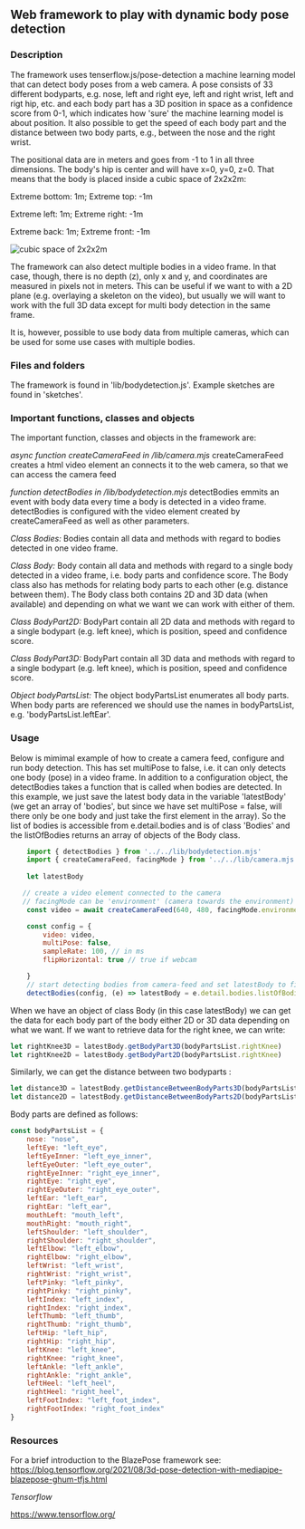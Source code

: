 ## Web framework to play with dynamic body pose detection

### Description

The framework uses tenserflow.js/pose-detection a machine learning model that can detect body poses from a web camera. A pose consists of 33 different bodyparts, e.g. nose, left and right eye, left and right wrist, left and rigt hip, etc. and each body part has a 3D position in space as a confidence score from 0-1, which indicates how 'sure' the machine learning model is about position. It also possible to get the speed of each body part and the distance between two body parts, e.g., between the nose and the right wrist. 

The positional data are in meters and goes from -1 to 1 in all three dimensions. The body's hip is center and will have x=0, y=0, z=0. That means that the body is placed inside a cubic space of 2x2x2m:

Extreme bottom: 1m; Extreme top: -1m

Extreme left: 1m; Extreme right: -1m

Extreme back: 1m; Extreme front: -1m

![cubic space of 2x2x2m](/images/blazepose.gif)

The framework can also detect multiple bodies in a video frame. In that case, though, there is no depth (z), only x and y, and coordinates are measured in pixels not in meters. This can be useful if we want to with a 2D plane (e.g. overlaying a skeleton on the video), but usually we will  want to work with the full 3D data except for multi body detection in the same frame. 

It is, however, possible to use body data from multiple cameras, which can be used for some use cases with multiple bodies.   


### Files and folders
The framework is found in 'lib/bodydetection.js'.
Example sketches are found in 'sketches'.

### Important functions, classes and objects
The important function, classes and objects in the framework are:

*async function createCameraFeed in /lib/camera.mjs*
createCameraFeed creates a html video element an connects it to the web camera, so that we can access the camera feed 

*function detectBodies in /lib/bodydetection.mjs* 
detectBodies emmits an event with body data every time a body is detected in a video frame. detectBodies is configured with the video element created by createCameraFeed as well as other parameters.   

*Class Bodies:*
Bodies contain all data and methods with regard to bodies detected in one video frame. 

*Class Body:*
Body contain all data and methods with regard to a single body detected in a video frame, i.e. body parts and confidence score. The Body class also has methods for relating body parts to each other (e.g. distance between them). The Body class both contains 2D and 3D data (when available) and depending on what we want we can work with either of them. 

*Class BodyPart2D:*
BodyPart contain all 2D data and methods with regard to a single bodypart (e.g. left knee), which is position, speed and confidence score.

*Class BodyPart3D:*
BodyPart contain all 3D data and methods with regard to a single bodypart (e.g. left knee), which is position, speed and confidence score.

*Object bodyPartsList:*
The object bodyPartsList enumerates all body parts. When body parts are referenced we should use the names in bodyPartsList, e.g. 'bodyPartsList.leftEar'.

### Usage
Below is mimimal example of how to create a camera feed, configure and run body detection. This has set multiPose to false, i.e. it can only detects one body (pose) in a video frame. In addition to a configuration object, the detectBodies takes a function that is called when bodies are detected. In this example, we just save the latest body data in the variable 'latestBody' (we get an array of 'bodies', but since we have set multiPose = false, will there only be one body and just take the first element in the array). So the list of bodies is accessible from e.detail.bodies and is of class 'Bodies' and the listOfBodies returns an array of objects of the Body class. 

~~~javascript
    import { detectBodies } from '../../lib/bodydetection.mjs'
    import { createCameraFeed, facingMode } from '../../lib/camera.mjs'
    
    let latestBody

   // create a video element connected to the camera
   // facingMode can be 'environment' (camera towards the environment) or 'user' (camera towards the user)
    const video = await createCameraFeed(640, 480, facingMode.environment)

    const config = {
        video: video,
        multiPose: false,
        sampleRate: 100, // in ms
        flipHorizontal: true // true if webcam

    }
    // start detecting bodies from camera-feed and set latestBody to first (and only) body
    detectBodies(config, (e) => latestBody = e.detail.bodies.listOfBodies[0])
~~~

When we have an object of class Body (in this case latestBody) we can get the data for each body part of the body either 2D or 3D data depending on what we want.  If we want to retrieve data for the right knee, we can write:

~~~javascript
let rightKnee3D = latestBody.getBodyPart3D(bodyPartsList.rightKnee)
let rightKnee2D = latestBody.getBodyPart2D(bodyPartsList.rightKnee)

~~~

Similarly, we can get the distance between two bodyparts :

~~~javascript
let distance3D = latestBody.getDistanceBetweenBodyParts3D(bodyPartsList.leftWrist, bodyParts.rightWrist)
let distance2D = latestBody.getDistanceBetweenBodyParts2D(bodyPartsList.leftWrist, bodyParts.rightWrist)
~~~

Body parts are defined as follows:

~~~javascript
const bodyPartsList = {
    nose: "nose", 
    leftEye: "left_eye", 
    leftEyeInner: "left_eye_inner", 
    leftEyeOuter: "left_eye_outer", 
    rightEyeInner: "right_eye_inner",
    rightEye: "right_eye", 
    rightEyeOuter: "right_eye_outer", 
    leftEar: "left_ear", 
    rightEar: "left_ear",
    mouthLeft: "mouth_left", 
    mouthRight: "mouth_right", 
    leftShoulder: "left_shoulder", 
    rightShoulder: "right_shoulder",
    leftElbow: "left_elbow", 
    rightElbow: "right_elbow", 
    leftWrist: "left_wrist", 
    rightWrist: "right_wrist",
    leftPinky: "left_pinky", 
    rightPinky: "right_pinky", 
    leftIndex: "left_index", 
    rightIndex: "right_index",
    leftThumb: "left_thumb", 
    rightThumb: "right_thumb", 
    leftHip: "left_hip", 
    rightHip: "right_hip",
    leftKnee: "left_knee", 
    rightKnee: "right_knee", 
    leftAnkle: "left_ankle", 
    rightAnkle: "right_ankle",
    leftHeel: "left_heel", 
    rightHeel: "right_heel", 
    leftFootIndex: "left_foot_index", 
    rightFootIndex: "right_foot_index"
}
~~~
### Resources
For a brief introduction to the BlazePose framework see: 
https://blog.tensorflow.org/2021/08/3d-pose-detection-with-mediapipe-blazepose-ghum-tfjs.html 

*Tensorflow*

https://www.tensorflow.org/
